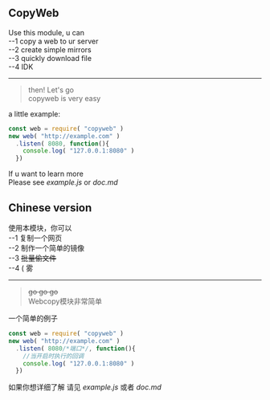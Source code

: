 ## CopyWeb
Use this module, u can<br>
--1 copy a web to ur server<br>
--2 create simple mirrors<br>
--3 quickly download file<br>
--4 IDK
***
> then! Let's go <br>
copyweb is very easy

a little example:
```javascript
const web = require( "copyweb" )
new web( "http://example.com" )
  .listen( 8080, function(){
    console.log( "127.0.0.1:8080" )
  })
```
If u want to learn more<br>
Please see *example.js* or *doc.md*

## Chinese version
使用本模块，你可以<br>
--1 复制一个网页<br>
--2 制作一个简单的镜像<br>
--3 ~~批量偷文件~~<br>
--4 ( 雾
***
> ~~go go go~~<br>
Webcopy模块非常简单

一个简单的例子
```javascript
const web = require( "copyweb" )
new web( "http://example.com" )
  .listen( 8080/*端口*/, function(){
    //当开启时执行的回调
    console.log( "127.0.0.1:8080" )
  })
```
如果你想详细了解
请见 *example.js* 或者 *doc.md*
